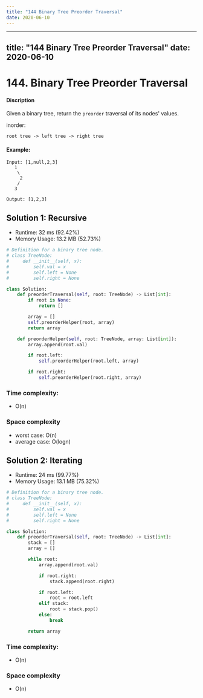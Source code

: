 ```yaml
---
title: "144 Binary Tree Preorder Traversal"
date: 2020-06-10
---
```


---
title: "144 Binary Tree Preorder Traversal"
date: 2020-06-10
---

# 144. Binary Tree Preorder Traversal

#### Discription

Given a binary tree, return the `preorder` traversal of its nodes' values.

inorder:

```
root tree -> left tree -> right tree
``` 

#### Example:

```
Input: [1,null,2,3]
   1
    \
     2
    /
   3

Output: [1,2,3]
```

## Solution 1: Recursive

- Runtime: 32 ms (92.42%)
- Memory Usage: 13.2 MB (52.73%)

```python
# Definition for a binary tree node.
# class TreeNode:
#     def __init__(self, x):
#         self.val = x
#         self.left = None
#         self.right = None

class Solution:
    def preorderTraversal(self, root: TreeNode) -> List[int]:
        if root is None:
            return []

        array = []
        self.preorderHelper(root, array)
        return array

    def preorderHelper(self, root: TreeNode, array: List[int]):
        array.append(root.val)

        if root.left:
            self.preorderHelper(root.left, array)

        if root.right:
            self.preorderHelper(root.right, array)
```

### Time complexity: 

- O(n)

### Space complexity

- worst case: O(n)
- average case: O(logn)

## Solution 2: Iterating

- Runtime: 24 ms (99.77%)
- Memory Usage: 13.1 MB (75.32%)

```python
# Definition for a binary tree node.
# class TreeNode:
#     def __init__(self, x):
#         self.val = x
#         self.left = None
#         self.right = None

class Solution:
    def preorderTraversal(self, root: TreeNode) -> List[int]:
        stack = []
        array = []

        while root:
            array.append(root.val)

            if root.right:
                stack.append(root.right)

            if root.left:
                root = root.left
            elif stack:
                root = stack.pop()
            else:
                break

        return array
```

### Time complexity: 

- O(n)

### Space complexity

- O(n)
